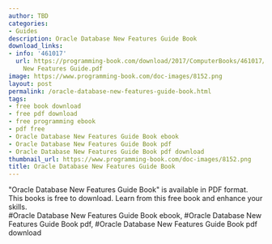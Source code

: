 ```yaml
---
author: TBD
categories:
- Guides
description: Oracle Database New Features Guide Book
download_links:
- info: '461017'
  url: https://programming-book.com/download/2017/ComputerBooks/461017/Oracle Database
    New Features Guide.pdf
image: https://www.programming-book.com/doc-images/8152.png
layout: post
permalink: /oracle-database-new-features-guide-book.html
tags:
- free book download
- free pdf download
- free programming ebook
- pdf free
- Oracle Database New Features Guide Book ebook
- Oracle Database New Features Guide Book pdf
- Oracle Database New Features Guide Book pdf download
thumbnail_url: https://www.programming-book.com/doc-images/8152.png
title: Oracle Database New Features Guide Book
---
```


 
<div class="item-desc text-justify">
  "Oracle Database New Features Guide Book" is available in PDF format. This books is free to download. Learn from this free book and enhance your skills.
  <br>
  #Oracle Database New Features Guide Book ebook, #Oracle Database New Features Guide Book pdf, #Oracle Database New Features Guide Book pdf download
</div>